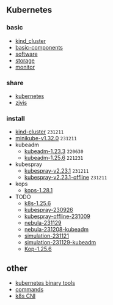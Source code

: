## Kubernetes

### 
### basic
* [kind_cluster](kind.cluster.md)
* [basic-components](basic/README.md)
* [software](software/README.md)
* [storage](storage/README.md)
* [monitor](monitor/README.md)

### share
* [kubernetes](share/kubernetes.md)
* [zjvis](share/zjvis.md)

### install
* [kind-cluster](install/kind-cluster/README.md) `231211`
* [minikube-v1.32.0](install/minikube-v1.32.0/README.md) `231211`
* kubeadm
    + [kubeadm-1.23.3](install/kubeadm-1.23.3/README.md) `220630`
    + [kubeadm-1.25.6](install/kubeadm-1.25.6/README.md) `221231`
* kubespray
    + [kubespray-v2.23.1](install/kubespray-v2.23.1/README.md) `231211`
    + [kubespray-v2.23.1-offline](install/kubespray-v2.23.1-offline/README.md) `231211`
* kops
    + [kops-1.28.1](install/kops-1.28.1/README.md)
* TODO
    + [k8s-1.25.6](install/k8s_1.25.6/README.md)
    + [kubespray-230926](install/kubespray-230926/README.md)
    + [kubespray-offline-231009](install/kubespray-offline-231009/README.md)
    + [nebula-231129](install/nebula-231129/README.md)
    + [nebula-231208-kubeadm](install/nebula-231208/README.md)
    + [simulation-231121](install/simulation-231121/README.md)
    + [simulation-231129-kubeadm](install/simulation-231129/README.md)
    + [Kop-1.25.6](install)



## other
* [kubernetes binary tools](install/kind-cluster/binary_tools.md)
* [commands](commands.md)
* [k8s CNI](resources/cni.md)
